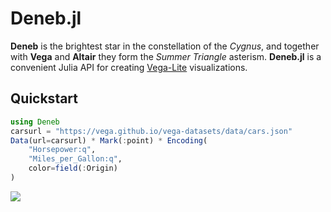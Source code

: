 # Deneb.jl

**Deneb** is the brightest star in the constellation of the *Cygnus*, and together with **Vega** and **Altair** they form the *Summer Triangle* asterism. **Deneb.jl** is a convenient Julia API for creating [Vega-Lite](https://github.com/vega/vega-lite) visualizations.

## Quickstart

```julia
using Deneb
carsurl = "https://vega.github.io/vega-datasets/data/cars.json"
Data(url=carsurl) * Mark(:point) * Encoding(
    "Horsepower:q",
    "Miles_per_Gallon:q",
    color=field(:Origin)
)
```
![](examples/single-view_plots/simple_charts/assets/scatter_plot.png)
